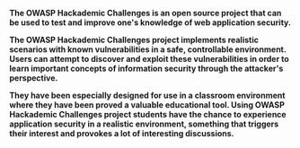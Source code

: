 **The OWASP Hackademic Challenges is an open source project that can be used to test and improve one's knowledge of web application security.**

**The OWASP Hackademic Challenges project implements realistic scenarios with known vulnerabilities in a safe, controllable environment. Users can attempt to discover and exploit these vulnerabilities in order to learn important concepts of information security through the attacker's perspective.**

**They have been especially designed for use in a classroom environment where they have been proved a valuable educational tool. Using OWASP Hackademic Challenges project students have the chance to experience application security in a realistic environment, something that triggers their interest and provokes a lot of interesting discussions.**

